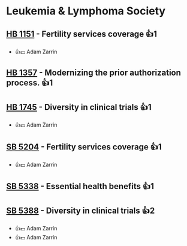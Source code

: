 # Leukemia & Lymphoma Society

## [HB 1151](/bill/2023-24/hb/1151/) - Fertility services coverage 👍1  
* 👍💵 Adam Zarrin

## [HB 1357](/bill/2023-24/hb/1357/) - Modernizing the prior authorization process. 👍1  

## [HB 1745](/bill/2023-24/hb/1745/) - Diversity in clinical trials 👍1  
* 👍💵 Adam Zarrin

## [SB 5204](/bill/2023-24/sb/5204/) - Fertility services coverage 👍1  
* 👍💵 Adam Zarrin

## [SB 5338](/bill/2023-24/sb/5338/) - Essential health benefits 👍1  

## [SB 5388](/bill/2023-24/sb/5388/) - Diversity in clinical trials 👍2  
* 👍💵 Adam Zarrin
* 👍💵 Adam Zarrin